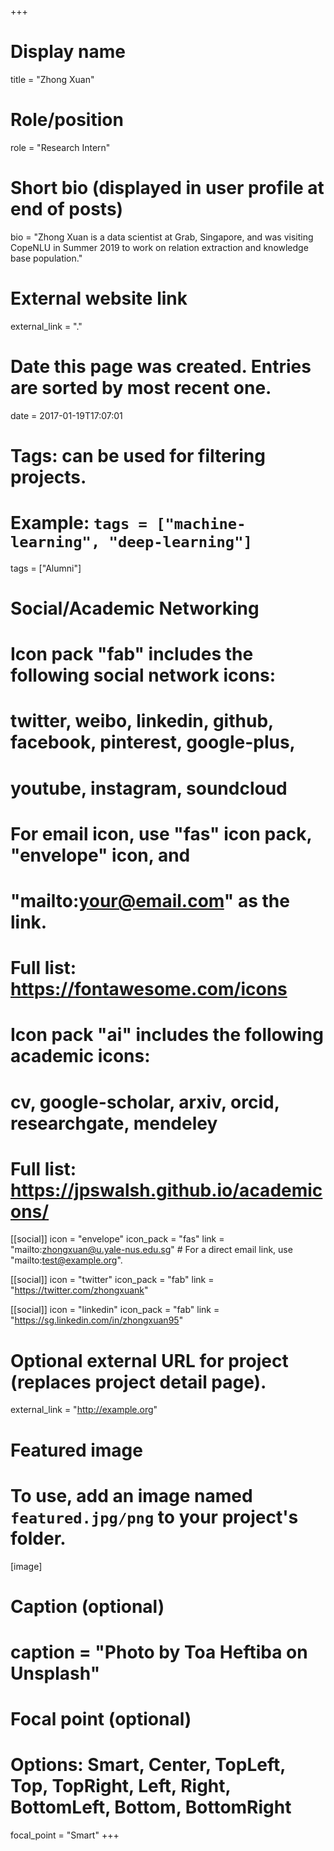 +++
# Display name
title = "Zhong Xuan"

# Role/position
role = "Research Intern"

# Short bio (displayed in user profile at end of posts)
bio = "Zhong Xuan is a data scientist at Grab, Singapore, and was visiting CopeNLU in Summer 2019 to work on relation extraction and knowledge base population."

# External website link
external_link = "."

# Date this page was created. Entries are sorted by most recent one.
date = 2017-01-19T17:07:01

# Tags: can be used for filtering projects.
# Example: `tags = ["machine-learning", "deep-learning"]`
tags = ["Alumni"]

# Social/Academic Networking
#
# Icon pack "fab" includes the following social network icons:
#
#   twitter, weibo, linkedin, github, facebook, pinterest, google-plus,
#   youtube, instagram, soundcloud
#
#   For email icon, use "fas" icon pack, "envelope" icon, and
#   "mailto:your@email.com" as the link.
#
#   Full list: https://fontawesome.com/icons
#
# Icon pack "ai" includes the following academic icons:
#
#   cv, google-scholar, arxiv, orcid, researchgate, mendeley
#
#   Full list: https://jpswalsh.github.io/academicons/

[[social]]
icon = "envelope"
icon_pack = "fas"
link = "mailto:zhongxuan@u.yale-nus.edu.sg"  # For a direct email link, use "mailto:test@example.org".

[[social]]
icon = "twitter"
icon_pack = "fab"
link = "https://twitter.com/zhongxuank"

[[social]]
icon = "linkedin"
icon_pack = "fab"
link = "https://sg.linkedin.com/in/zhongxuan95"


# Optional external URL for project (replaces project detail page).
external_link = "http://example.org"

# Featured image
# To use, add an image named `featured.jpg/png` to your project's folder. 
[image]
  # Caption (optional)
  # caption = "Photo by Toa Heftiba on Unsplash"

  # Focal point (optional)
  # Options: Smart, Center, TopLeft, Top, TopRight, Left, Right, BottomLeft, Bottom, BottomRight
  focal_point = "Smart"
+++
